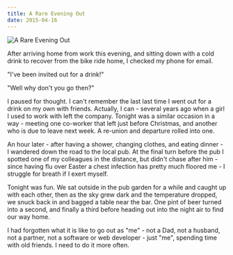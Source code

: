 ```yaml
---
title: A Rare Evening Out
date: 2015-04-16
---
```


![A Rare Evening Out](https://source.unsplash.com/d34DtRp1bqo/1600x900)

After arriving home from work this evening, and sitting down with a cold drink to recover from the bike ride home, I checked my phone for email.

"I've been invited out for a drink!"

"Well why don't you go then?"

I paused for thought. I can't remember the last last time I went out for a drink on my own with friends. Actually, I can - several years ago when a girl I used to work with left the company. Tonight was a similar occasion in a way - meeting one co-worker that left just before Christmas, and another who is due to leave next week. A re-union and departure rolled into one.

An hour later - after having a shower, changing clothes, and eating dinner - I wandered down the road to the local pub. At the final turn before the pub I spotted one of my colleagues in the distance, but didn't chase after him - since having flu over Easter a chest infection has pretty much floored me - I struggle for breath if I exert myself.

Tonight was fun. We sat outside in the pub garden for a while and caught up with each other, then as the sky grew dark and the temperature dropped, we snuck back in and bagged a table near the bar. One pint of beer turned into a second, and finally a third before heading out into the night air to find our way home.

I had forgotten what it is like to go out as "me" - not a Dad, not a husband, not a partner, not a software or web developer - just "me", spending time with old friends. I need to do it more often.